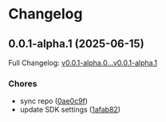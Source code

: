 # Changelog

## 0.0.1-alpha.1 (2025-06-15)

Full Changelog: [v0.0.1-alpha.0...v0.0.1-alpha.1](https://github.com/BoomchainLabs/lerf-rewards-hub/compare/v0.0.1-alpha.0...v0.0.1-alpha.1)

### Chores

* sync repo ([0ae0c9f](https://github.com/BoomchainLabs/lerf-rewards-hub/commit/0ae0c9fef1070e2ef2c0a5aabddbc02ab1ffc847))
* update SDK settings ([1afab82](https://github.com/BoomchainLabs/lerf-rewards-hub/commit/1afab822e52c5700302dacac9bbf7d8a473cfb5a))
